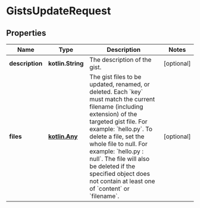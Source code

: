 
# GistsUpdateRequest

## Properties
Name | Type | Description | Notes
------------ | ------------- | ------------- | -------------
**description** | **kotlin.String** | The description of the gist. |  [optional]
**files** | [**kotlin.Any**](.md) | The gist files to be updated, renamed, or deleted. Each &#x60;key&#x60; must match the current filename (including extension) of the targeted gist file. For example: &#x60;hello.py&#x60;.  To delete a file, set the whole file to null. For example: &#x60;hello.py : null&#x60;. The file will also be deleted if the specified object does not contain at least one of &#x60;content&#x60; or &#x60;filename&#x60;. |  [optional]



